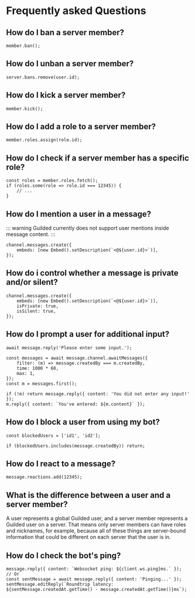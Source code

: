 # Frequently asked Questions

## How do I ban a server member?

```ts{1}
member.ban();
```

## How do I unban a server member?

```ts{1}
server.bans.remove(user.id);
```

## How do I kick a server member?

```ts{1}
member.kick();
```

## How do I add a role to a server member?

```ts{1}
member.roles.assign(role.id);
```

## How do I check if a server member has a specific role?

```ts{1-4}
const roles = member.roles.fetch();
if (roles.some(role => role.id === 12345)) {
	// ...
}
```

## How do I mention a user in a message?

::: warning
Guilded currently does not support user mentions inside message content.
:::

```ts{1-3}
channel.messages.create({
	embeds: [new Embed().setDescription(`<@${user.id}>`)],
});
```

## How do i control whether a message is private and/or silent?

```ts{1-5}
channel.messages.create({
	embeds: [new Embed().setDescription(`<@${user.id}>`)],
	isPrivate: true,
	isSilent: true,
});
```

## How do I prompt a user for additional input?

```ts{1,3-8,10-11}
await message.reply('Please enter some input.');

const messages = await message.channel.awaitMessages({
	filter: (m) => message.createdBy === m.createdBy,
	time: 1000 * 60,
	max: 1,
});
const m = messages.first();

if (!m) return message.reply({ content: 'You did not enter any input!' });
m.reply({ content: `You've entered: ${m.content}` });
```

## How do I block a user from using my bot?

```ts{1,3}
const blockedUsers = ['id1', 'id2'];

if (blockedUsers.includes(message.createdBy)) return;
```

## How do I react to a message?

```ts{1}
message.reactions.add(12345);
```

## What is the difference between a user and a server member?

A user represents a global Guilded user, and a server member represents a Guilded user on a server. That means only server members can have roles and nicknames, for example, because all of these things are server-bound information that could be different on each server that the user is in.

## How do I check the bot's ping?

```ts{1,3-4}
message.reply({ content: `Websocket ping: ${client.ws.ping}ms.` });
// Or
const sentMessage = await message.reply({ content: 'Pinging...' });
sentMessage.editReply(`Roundtrip latency: ${sentMessage.createdAt.getTime() - message.createdAt.getTime()}ms`);
```
